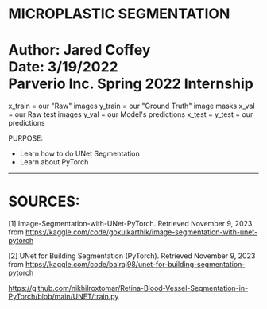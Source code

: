 # MICROPLASTIC SEGMENTATION

<h1>
Author: Jared Coffey<br>    
Date: 3/19/2022<br>
Parverio Inc. Spring 2022 Internship
</h1>




x_train = our "Raw" images
y_train = our "Ground Truth" image masks
x_val = our Raw test images
y_val = our Model's predictions
x_test = 
y_test = our predictions



PURPOSE: 
- Learn how to do UNet Segmentation
- Learn about PyTorch



---
<h1>SOURCES:</h1>

[1] Image-Segmentation-with-UNet-PyTorch. Retrieved November 9, 2023 from https://kaggle.com/code/gokulkarthik/image-segmentation-with-unet-pytorch

[2] UNet for Building Segmentation (PyTorch). Retrieved November 9, 2023 from https://kaggle.com/code/balraj98/unet-for-building-segmentation-pytorch

https://github.com/nikhilroxtomar/Retina-Blood-Vessel-Segmentation-in-PyTorch/blob/main/UNET/train.py

